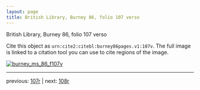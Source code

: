 ```yaml
---
layout: page
title: British Library, Burney 86, folio 107 verso
---
```


British Library, Burney 86, folio 107 verso

Cite this object as `urn:cite2:citebl:burney86pages.v1:107v`.  The full image is linked to a citation tool you can use to cite regions of the image.

[![burney_ms_86_f107v](http://www.homermultitext.org/iipsrv?IIIF=/project/homer/pyramidal/deepzoom/citebl/burney86imgs/v1/burney_ms_86_f107v.tif/full/800,/0/default.jpg)](http://www.homermultitext.org/ict2/?urn=urn:cite2:citebl:burney86imgs.v1:burney_ms_86_f107v) 

---

previous:  [107r](../107r/) | next: [108r](../108r/)
